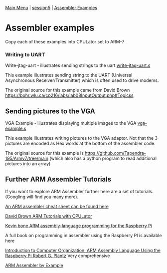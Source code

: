 [Main Menu](../../sessions/README.md) | [session5](../../session5/) | [Assembler Examples](../assemblerExamples/AssemblerExamples.md)

# Assembler examples

Copy each of these examples into CPULator set to ARM-7

### Writing to UART

Write-jtag-uart - illustrates sending strings to the uart [write-jtag-uart.s](../assemblerExamples/code/write-jtag-uart.s)

This example illustrates sending string to the UART (Universal Asynchronous Receiver/Transmitter) which is often used to drive modems.

The original source for this example came from David Brown https://bohr.wlu.ca/cp216/labs/lab08InputOutput.php#Topicss

## Sending pictures to the VGA

VGA Example - illustrates displaying multiple images to the VGA [vga-example.s](../assemblerExamples/code/vga-example.s)

This example illustrates writing pictures to the VGA adaptor. 
Not that the 3 pictures are encoded as Hex words at the bottom of the assembler code.

The original source for this example is https://github.com/Tapendra-195/Armv7/tree/main
(which also has a python program to read additional pictures into an array)

## Further ARM Assembler Tutorials

If you want to explore ARM Assembler further here are a set of tutorials. 
(Googling will find you many more).

[An ARM assembler cheat sheet can be found here](https://azeria-labs.com/assembly-basics-cheatsheet/)

[David Brown ARM Tutorials with CPULator](https://bohr.wlu.ca/cp216/labs/)

[Kevin bone ARM assembly-language programming for the Raspberry Pi](https://kevinboone.me/pi-asm-toc.html)

A full book on programming in assembler using the Raspberry PI is available here

[Introduction to Computer Organization: ARM Assembly Language Using the Raspberry Pi Robert G. Plantz](
https://bob.cs.sonoma.edu/IntroCompOrg-RPi/sec-gpio-mem.html)  Very comprehensive

[ARM Assembler by Example](https://armasm.com/)

